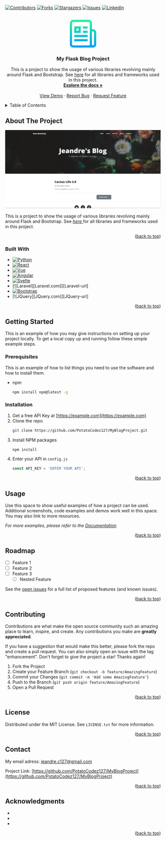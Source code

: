 <!-- Improved compatibility of back to top link: See: https://github.com/othneildrew/Best-README-Template/pull/73 -->
<a name="readme-top"></a>

<!--
*** for contributors-url, forks-url, etc. This is an optional, concise syntax you may use.
*** https://www.markdownguide.org/basic-syntax/#reference-style-links
-->

[![Contributors][contributors-shield]][contributors-url]
[![Forks][forks-shield]][forks-url]
[![Stargazers][stars-shield]][stars-url]
[![Issues][issues-shield]][issues-url]
[![LinkedIn][linkedin-shield]][linkedin-url]



<!-- PROJECT LOGO -->
<br />
<div align="center">
  <a href="https://github.com/PotatoCodez127/MyBlogProject">
    <img src="Images/logo.png" alt="Logo" width="90" height="90">
  </a>

<h3 align="center">My Flask Blog Project</h3>

  <p align="center">
    This is a project to show the usage of various libraries revolving mainly around Flask and Bootstrap.
    See <a href="#built-with">here</a> for all libraries and frameworks used in this project.
    <br />
    <a href="https://github.com/PotatoCodez127/MyBlogProject"><strong>Explore the docs »</strong></a>
    <br />
    <br />
    <a href="https://github.com/PotatoCodez127/MyBlogProject">View Demo</a>
    ·
    <a href="https://github.com/PotatoCodez127/MyBlogProject/issues/new?labels=bug&template=bug-report---.md">Report Bug</a>
    ·
    <a href="https://github.com/PotatoCodez127/MyBlogProject/issues/new?labels=enhancement&template=feature-request---.md">Request Feature</a>
  </p>
</div>



<!-- TABLE OF CONTENTS -->
<details>
  <summary>Table of Contents</summary>
  <ol>
    <li>
      <a href="#about-the-project">About The Project</a>
      <ul>
        <li><a href="#built-with">Built With</a></li>
      </ul>
    </li>
    <li>
      <a href="#getting-started">Getting Started</a>
      <ul>
        <li><a href="#prerequisites">Prerequisites</a></li>
        <li><a href="#installation">Installation</a></li>
      </ul>
    </li>
    <li><a href="#usage">Usage</a></li>
    <li><a href="#roadmap">Roadmap</a></li>
    <li><a href="#contact">Contact</a></li>
    <li><a href="#acknowledgments">Acknowledgments</a></li>
  </ol>
</details>



<!-- ABOUT THE PROJECT -->
## About The Project

[![Product Name Screen Shot][product-screenshot]](https://example.com)

This is a project to show the usage of various libraries revolving mainly around Flask and Bootstrap.     See <a href="#built-with"> _here_ </a> for all libraries and frameworks used in this project.

<p align="right">(<a href="#readme-top">back to top</a>)</p>



### Built With

* [![Python][Python]][Python-url]
* [![React][Flask]][Flask-url]
* [![Vue][SQLAlchemy]][SQLAlchemy-url]
* [![Angular][Jinja]][Jinja-url]
* [![Svelte][werkzeug]][werkzeug-url]
* [![Laravel][Laravel.com]][Laravel-url]
* [![Bootstrap][Bootstrap.com]][Bootstrap-url]
* [![JQuery][JQuery.com]][JQuery-url]

<p align="right">(<a href="#readme-top">back to top</a>)</p>



<!-- GETTING STARTED -->
## Getting Started

This is an example of how you may give instructions on setting up your project locally.
To get a local copy up and running follow these simple example steps.

### Prerequisites

This is an example of how to list things you need to use the software and how to install them.
* npm
  ```sh
  npm install npm@latest -g
  ```

### Installation

1. Get a free API Key at [https://example.com](https://example.com)
2. Clone the repo
   ```sh
   git clone https://github.com/PotatoCodez127/MyBlogProject.git
   ```
3. Install NPM packages
   ```sh
   npm install
   ```
4. Enter your API in `config.js`
   ```js
   const API_KEY = 'ENTER YOUR API';
   ```

<p align="right">(<a href="#readme-top">back to top</a>)</p>



<!-- USAGE EXAMPLES -->
## Usage

Use this space to show useful examples of how a project can be used. Additional screenshots, code examples and demos work well in this space. You may also link to more resources.

_For more examples, please refer to the [Documentation](https://example.com)_

<p align="right">(<a href="#readme-top">back to top</a>)</p>



<!-- ROADMAP -->
## Roadmap

- [ ] Feature 1
- [ ] Feature 2
- [ ] Feature 3
    - [ ] Nested Feature

See the [open issues](https://github.com/PotatoCodez127/MyBlogProject/issues) for a full list of proposed features (and known issues).

<p align="right">(<a href="#readme-top">back to top</a>)</p>



<!-- CONTRIBUTING -->
## Contributing

Contributions are what make the open source community such an amazing place to learn, inspire, and create. Any contributions you make are **greatly appreciated**.

If you have a suggestion that would make this better, please fork the repo and create a pull request. You can also simply open an issue with the tag "enhancement".
Don't forget to give the project a star! Thanks again!

1. Fork the Project
2. Create your Feature Branch (`git checkout -b feature/AmazingFeature`)
3. Commit your Changes (`git commit -m 'Add some AmazingFeature'`)
4. Push to the Branch (`git push origin feature/AmazingFeature`)
5. Open a Pull Request

<p align="right">(<a href="#readme-top">back to top</a>)</p>



<!-- LICENSE -->
## License

Distributed under the MIT License. See `LICENSE.txt` for more information.

<p align="right">(<a href="#readme-top">back to top</a>)</p>



<!-- CONTACT -->
## Contact

My email adress: jeandre.c127@gmail.com

Project Link: [https://github.com/PotatoCodez127/MyBlogProject](https://github.com/PotatoCodez127/MyBlogProject)

<p align="right">(<a href="#readme-top">back to top</a>)</p>



<!-- ACKNOWLEDGMENTS -->
## Acknowledgments

* []()
* []()
* []()

<p align="right">(<a href="#readme-top">back to top</a>)</p>



<!-- MARKDOWN LINKS & IMAGES -->
<!-- https://www.markdownguide.org/basic-syntax/#reference-style-links -->
[contributors-shield]: https://img.shields.io/github/contributors/PotatoCodez127/MyBlogProject.svg?style=for-the-badge
[contributors-url]: https://github.com/PotatoCodez127/MyBlogProject/graphs/contributors
[forks-shield]: https://img.shields.io/github/forks/PotatoCodez127/MyBlogProject.svg?style=for-the-badge
[forks-url]: https://github.com/PotatoCodez127/MyBlogProject/network/members
[stars-shield]: https://img.shields.io/github/stars/PotatoCodez127/MyBlogProject.svg?style=for-the-badge
[stars-url]: https://github.com/PotatoCodez127/MyBlogProject/stargazers
[issues-shield]: https://img.shields.io/github/issues/PotatoCodez127/MyBlogProject.svg?style=for-the-badge
[issues-url]: https://github.com/PotatoCodez127/MyBlogProject/issues
[linkedin-shield]: https://img.shields.io/badge/-LinkedIn-black.svg?style=for-the-badge&logo=linkedin&colorB=555
[linkedin-url]: www.linkedin.com/in/jeandre-coetzee-642a892b8
[product-screenshot]: Images/image.png
[Python]: https://img.shields.io/badge/python-dfdfdf?style=for-the-badge&logo=python&
[Python-url]: https://nextjs.org/
[Flask]: https://img.shields.io/badge/Flask-313131?style=for-the-badge&logo=flask&
[Flask-url]: https://reactjs.org/
[SQLAlchemy]: https://img.shields.io/badge/SQLAlchemy-506942?style=for-the-badge&logo=SQLAlchemy&
[SQLAlchemy-url]: https://vuejs.org/
[Jinja]: https://img.shields.io/badge/Jinja-990000?style=for-the-badge&logo=Jinja&
[Jinja-url]: https://jinja.palletsprojects.com/en/3.1.x/
[werkzeug]: https://img.shields.io/badge/Svelte-4A4A55?style=for-the-badge&logo=svelte&logoColor=FF3E00
[werkzeug-url]: https://werkzeug.palletsprojects.com/en/3.0.x/
[Bootstrap.com]: https://img.shields.io/badge/Bootstrap-563D7C?style=for-the-badge&logo=bootstrap&logoColor=white
[Bootstrap-url]: https://getbootstrap.com
